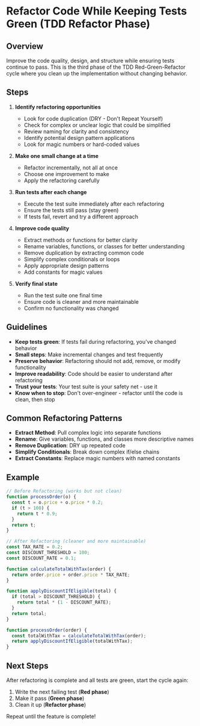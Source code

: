 # Refactor Code While Keeping Tests Green (TDD Refactor Phase)

## Overview

Improve the code quality, design, and structure while ensuring tests continue to pass. This is the third phase of the TDD Red-Green-Refactor cycle where you clean up the implementation without changing behavior.

## Steps

1. **Identify refactoring opportunities**
   - Look for code duplication (DRY - Don't Repeat Yourself)
   - Check for complex or unclear logic that could be simplified
   - Review naming for clarity and consistency
   - Identify potential design pattern applications
   - Look for magic numbers or hard-coded values

2. **Make one small change at a time**
   - Refactor incrementally, not all at once
   - Choose one improvement to make
   - Apply the refactoring carefully

3. **Run tests after each change**
   - Execute the test suite immediately after each refactoring
   - Ensure the tests still pass (stay green)
   - If tests fail, revert and try a different approach

4. **Improve code quality**
   - Extract methods or functions for better clarity
   - Rename variables, functions, or classes for better understanding
   - Remove duplication by extracting common code
   - Simplify complex conditionals or loops
   - Apply appropriate design patterns
   - Add constants for magic values

5. **Verify final state**
   - Run the test suite one final time
   - Ensure code is cleaner and more maintainable
   - Confirm no functionality was changed

## Guidelines

- **Keep tests green**: If tests fail during refactoring, you've changed behavior
- **Small steps**: Make incremental changes and test frequently
- **Preserve behavior**: Refactoring should not add, remove, or modify functionality
- **Improve readability**: Code should be easier to understand after refactoring
- **Trust your tests**: Your test suite is your safety net - use it
- **Know when to stop**: Don't over-engineer - refactor until the code is clean, then stop

## Common Refactoring Patterns

- **Extract Method**: Pull complex logic into separate functions
- **Rename**: Give variables, functions, and classes more descriptive names
- **Remove Duplication**: DRY up repeated code
- **Simplify Conditionals**: Break down complex if/else chains
- **Extract Constants**: Replace magic numbers with named constants

## Example

```javascript
// Before Refactoring (works but not clean)
function processOrder(o) {
  const t = o.price + o.price * 0.2;
  if (t > 100) {
    return t * 0.9;
  }
  return t;
}

// After Refactoring (cleaner and more maintainable)
const TAX_RATE = 0.2;
const DISCOUNT_THRESHOLD = 100;
const DISCOUNT_RATE = 0.1;

function calculateTotalWithTax(order) {
  return order.price + order.price * TAX_RATE;
}

function applyDiscountIfEligible(total) {
  if (total > DISCOUNT_THRESHOLD) {
    return total * (1 - DISCOUNT_RATE);
  }
  return total;
}

function processOrder(order) {
  const totalWithTax = calculateTotalWithTax(order);
  return applyDiscountIfEligible(totalWithTax);
}
```

## Next Steps

After refactoring is complete and all tests are green, start the cycle again:

1. Write the next failing test (**Red phase**)
2. Make it pass (**Green phase**)
3. Clean it up (**Refactor phase**)

Repeat until the feature is complete!
